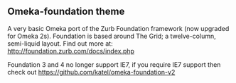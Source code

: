 ## Omeka-foundation theme

A very basic Omeka port of the Zurb Foundation framework (now upgraded for Omeka 2s). Foundation is based around The Grid; a twelve-column, semi-liquid layout. Find out more at: http://foundation.zurb.com/docs/index.php

Foundation 3 and 4 no longer support IE7, if you require IE7 support then check out https://github.com/katel/omeka-foundation-v2
